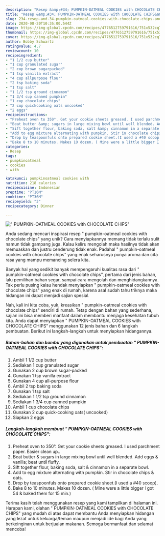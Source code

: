 ```yaml
---
description: "Resep &amp;#34; PUMPKIN-OATMEAL COOKIES with CHOCOLATE CHIPS&amp;#34; Anti Gagal"
title: "Resep &amp;#34; PUMPKIN-OATMEAL COOKIES with CHOCOLATE CHIPS&amp;#34; Anti Gagal"
slug: 234-resep-and-34-pumpkin-oatmeal-cookies-with-chocolate-chips-and-34-anti-gagal
date: 2020-08-20T10:36:00.544Z
image: https://img-global.cpcdn.com/recipes/4776512759791616/751x532cq70/pumpkin-oatmeal-cookies-with-chocolate-chips-recipe-main-photo.jpg
thumbnail: https://img-global.cpcdn.com/recipes/4776512759791616/751x532cq70/pumpkin-oatmeal-cookies-with-chocolate-chips-recipe-main-photo.jpg
cover: https://img-global.cpcdn.com/recipes/4776512759791616/751x532cq70/pumpkin-oatmeal-cookies-with-chocolate-chips-recipe-main-photo.jpg
author: Bobby Schwartz
ratingvalue: 4.7
reviewcount: 10
recipeingredient:
- "1 1/2 cup butter"
- "1 cup granulated sugar"
- "2 cup brown sugarpacked"
- "1 tsp vanilla extract"
- "4 cup allpurpose flour"
- "2 tsp baking soda"
- "1 tsp salt"
- "1 1/2 tsp ground cinnamon"
- "1 3/4 cup canned pumpkin"
- "1 cup chocolate chips"
- "2 cup quickcooking oats uncooked"
- "2 eggs"
recipeinstructions:
- "Preheat oven to 350°. Get your cookie sheets greased. I used parchment paper. Easier clean up.."
- "Beat butter &amp; sugars in large mixing bowl until well blended. Add eggs &amp; vanilla; beat until fluffy."
- "Sift together flour, baking soda, salt &amp; cinnamon in a separate bowl."
- "Add to egg mixture alternating with pumpkin. Stir in chocolate chips &amp; oats."
- "Drop by teaspoonfuls onto prepared cookie sheet.(I used a #40 scoop)."
- "Bake 8 to 10 minutes. Makes 10 dozen. ( Mine were a little bigger I got 54 &amp; baked them for 15 min.)"
categories:
- Resep
tags:
- pumpkinoatmeal
- cookies
- with

katakunci: pumpkinoatmeal cookies with 
nutrition: 218 calories
recipecuisine: Indonesian
preptime: "PT16M"
cooktime: "PT36M"
recipeyield: "3"
recipecategory: Dinner

---
```



![&#34; PUMPKIN-OATMEAL COOKIES with CHOCOLATE CHIPS&#34;](https://img-global.cpcdn.com/recipes/4776512759791616/751x532cq70/pumpkin-oatmeal-cookies-with-chocolate-chips-recipe-main-photo.jpg)

Anda sedang mencari inspirasi resep &#34; pumpkin-oatmeal cookies with chocolate chips&#34; yang unik? Cara menyiapkannya memang tidak terlalu sulit namun tidak gampang juga. Kalau keliru mengolah maka hasilnya tidak akan memuaskan dan justru cenderung tidak enak. Padahal &#34; pumpkin-oatmeal cookies with chocolate chips&#34; yang enak seharusnya punya aroma dan cita rasa yang mampu memancing selera kita.

Banyak hal yang sedikit banyak mempengaruhi kualitas rasa dari &#34; pumpkin-oatmeal cookies with chocolate chips&#34;, pertama dari jenis bahan, lalu pemilihan bahan segar, sampai cara mengolah dan menghidangkannya. Tak perlu pusing kalau hendak menyiapkan &#34; pumpkin-oatmeal cookies with chocolate chips&#34; yang enak di rumah, karena asal sudah tahu triknya maka hidangan ini dapat menjadi sajian spesial.




Nah, kali ini kita coba, yuk, kreasikan &#34; pumpkin-oatmeal cookies with chocolate chips&#34; sendiri di rumah. Tetap dengan bahan yang sederhana, sajian ini bisa memberi manfaat dalam membantu menjaga kesehatan tubuh kita. Anda dapat menyiapkan &#34; PUMPKIN-OATMEAL COOKIES with CHOCOLATE CHIPS&#34; menggunakan 12 jenis bahan dan 6 langkah pembuatan. Berikut ini langkah-langkah untuk menyiapkan hidangannya.

<!--inarticleads1-->

##### Bahan-bahan dan bumbu yang digunakan untuk pembuatan &#34; PUMPKIN-OATMEAL COOKIES with CHOCOLATE CHIPS&#34;:

1. Ambil 1 1/2 cup butter
1. Sediakan 1 cup granulated sugar
1. Gunakan 2 cup brown sugar-packed
1. Gunakan 1 tsp vanilla extract
1. Gunakan 4 cup all-purpose flour
1. Ambil 2 tsp baking soda
1. Gunakan 1 tsp salt
1. Sediakan 1 1/2 tsp ground cinnamon
1. Sediakan 1 3/4 cup canned pumpkin
1. Ambil 1 cup chocolate chips
1. Gunakan 2 cup quick-cooking oats( uncooked)
1. Siapkan 2 eggs




<!--inarticleads2-->

##### Langkah-langkah membuat &#34; PUMPKIN-OATMEAL COOKIES with CHOCOLATE CHIPS&#34;:

1. Preheat oven to 350°. Get your cookie sheets greased. I used parchment paper. Easier clean up..
1. Beat butter &amp; sugars in large mixing bowl until well blended. Add eggs &amp; vanilla; beat until fluffy.
1. Sift together flour, baking soda, salt &amp; cinnamon in a separate bowl.
1. Add to egg mixture alternating with pumpkin. Stir in chocolate chips &amp; oats.
1. Drop by teaspoonfuls onto prepared cookie sheet.(I used a #40 scoop).
1. Bake 8 to 10 minutes. Makes 10 dozen. ( Mine were a little bigger I got 54 &amp; baked them for 15 min.)




Terima kasih telah menggunakan resep yang kami tampilkan di halaman ini. Harapan kami, olahan &#34; PUMPKIN-OATMEAL COOKIES with CHOCOLATE CHIPS&#34; yang mudah di atas dapat membantu Anda menyiapkan hidangan yang lezat untuk keluarga/teman maupun menjadi ide bagi Anda yang berkeinginan untuk berjualan makanan. Semoga bermanfaat dan selamat mencoba!
